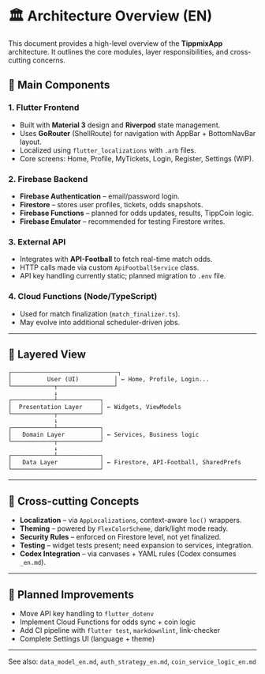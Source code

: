 # 🏛️ Architecture Overview (EN)

This document provides a high-level overview of the **TippmixApp** architecture.
It outlines the core modules, layer responsibilities, and cross-cutting concerns.

## 🧱 Main Components

### 1. Flutter Frontend

- Built with **Material 3** design and **Riverpod** state management.
- Uses **GoRouter** (ShellRoute) for navigation with AppBar + BottomNavBar layout.
- Localized using `flutter_localizations` with `.arb` files.
- Core screens: Home, Profile, MyTickets, Login, Register, Settings (WIP).

### 2. Firebase Backend

- **Firebase Authentication** – email/password login.
- **Firestore** – stores user profiles, tickets, odds snapshots.
- **Firebase Functions** – planned for odds updates, results, TippCoin logic.
- **Firebase Emulator** – recommended for testing Firestore writes.

### 3. External API

- Integrates with **API-Football** to fetch real-time match odds.
- HTTP calls made via custom `ApiFootballService` class.
- API key handling currently static; planned migration to `.env` file.

### 4. Cloud Functions (Node/TypeScript)

- Used for match finalization (`match_finalizer.ts`).
- May evolve into additional scheduler-driven jobs.

---

## 🧭 Layered View

```
┌──────────────────────────────┐
│          User (UI)          │ ← Home, Profile, Login...
└────────────┬────────────────┘
             ↓
┌────────────┴────────────┐
│  Presentation Layer     │ ← Widgets, ViewModels
└────────────┬────────────┘
             ↓
┌────────────┴────────────┐
│   Domain Layer          │ ← Services, Business logic
└────────────┬────────────┘
             ↓
┌────────────┴────────────┐
│   Data Layer            │ ← Firestore, API-Football, SharedPrefs
└─────────────────────────┘
```

---

## 🔄 Cross-cutting Concepts

- **Localization** – via `AppLocalizations`, context-aware `loc()` wrappers.
- **Theming** – powered by `FlexColorScheme`, dark/light mode ready.
- **Security Rules** – enforced on Firestore level, not yet finalized.
- **Testing** – widget tests present; need expansion to services, integration.
- **Codex Integration** – via canvases + YAML rules (Codex consumes `_en.md`).

---

## 📌 Planned Improvements

- Move API key handling to `flutter_dotenv`
- Implement Cloud Functions for odds sync + coin logic
- Add CI pipeline with `flutter test`, `markdownlint`, link-checker
- Complete Settings UI (language + theme)

---

See also: `data_model_en.md`, `auth_strategy_en.md`, `coin_service_logic_en.md`

